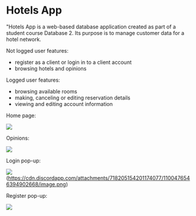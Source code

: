 # Hotels App
"Hotels App is a web-based database application created as part of a student course Database 2. Its purpose is to manage customer data for a hotel network.

Not logged user features:
- register as a client or login in to a client account
- browsing hotels and opinions

Logged user features:
- browsing available rooms
- making, canceling or editing reservation details
- viewing and editing account information


Home page:

![](https://cdn.discordapp.com/attachments/718205154201174077/1100463101784105010/image.png)

Opinions: 

![](https://cdn.discordapp.com/attachments/718205154201174077/1100468736470827160/image.png)

Login pop-up:

![](https://cdn.discordapp.com/attachments/718205154201174077/1100475793836097606/image.png)(https://cdn.discordapp.com/attachments/718205154201174077/1100476546394902668/image.png)

Register pop-up:

![](https://cdn.discordapp.com/attachments/718205154201174077/1100476266701934612/image.png)